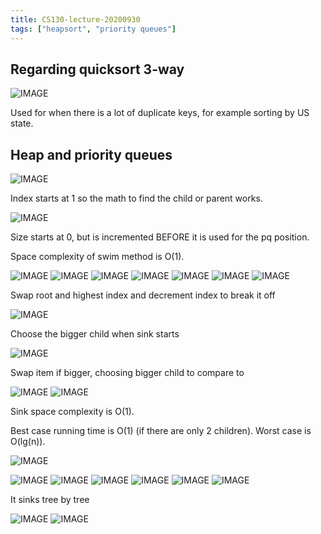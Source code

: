 ```yaml
---
title: CS130-lecture-20200930
tags: ["heapsort", "priority queues"]
---
```


## Regarding quicksort 3-way

![IMAGE](/notes/D8857C775A2C171168EBC3ECC77A21A2.jpg)

Used for when there is a lot of duplicate keys, for example sorting by US state.

## Heap and priority queues

![IMAGE](/notes/9FA71F27796031C6E5986349660EE189.jpg)

Index starts at 1 so the math to find the child or parent works.

![IMAGE](/notes/EE17CEDCCC465E9E5B103E312B610D5B.jpg)

Size starts at 0, but is incremented BEFORE it is used for the pq position. 

Space complexity of swim method is O(1).

![IMAGE](/notes/960E6C3D2B376FB83E187C91BFF464E7.jpg)
![IMAGE](/notes/4982CEEEF87F87A0DCB997CE03A39B16.jpg)
![IMAGE](/notes/68DE5C6E36F49D8073EA97370C4BBCE5.jpg)
![IMAGE](/notes/79A273F01933AA1794A0F0DC93733171.jpg)
![IMAGE](/notes/69D2CA935E97DD97C284B3D34951C2AA.jpg)
![IMAGE](/notes/7F48A77E08687C4553E8FBCAABFC9EBA.jpg)
![IMAGE](/notes/9B5BF409EF2FDD74D6B30EB959A656B1.jpg)

Swap root and highest index and decrement index to break it off

![IMAGE](/notes/48EC9F1501DF6EEFAABA37CAA0C64485.jpg)

Choose the bigger child when sink starts

![IMAGE](/notes/31327123A02ABD430F3AE05C910507E5.jpg)

Swap item if bigger, choosing bigger child to compare to

![IMAGE](/notes/EC54548446EF9C90CE9D47B08FA09588.jpg)
![IMAGE](/notes/3E761F85F621E8BC555147E94C9DCD33.jpg)

Sink space complexity is O(1).

Best case running time is O(1) (if there are only 2 children).
Worst case is O(lg(n)).

![IMAGE](/notes/01039D847416702286047CE83B76DD00.jpg)

![IMAGE](/notes/BD9AF0C5550B10C6C5348914843206CD.jpg)
![IMAGE](/notes/F0DB3F6600D7706F6B52377842FCBF07.jpg)
![IMAGE](/notes/DB9C299D8E0FECAD01E22ACA334FE3B9.jpg)
![IMAGE](/notes/AF7535204950C4CA97FE57DA352AC008.jpg)
![IMAGE](/notes/182C6F50E7163BA7308136BDE28B30E4.jpg)
![IMAGE](/notes/C777F53891872C7F09C0F88EE85AF2D7.jpg)

It sinks tree by tree

![IMAGE](/notes/64D2C55B3411336EAE437F2168201BBB.jpg)
![IMAGE](/notes/AD55E6760144C07D25798B1E008FDA2A.jpg)
